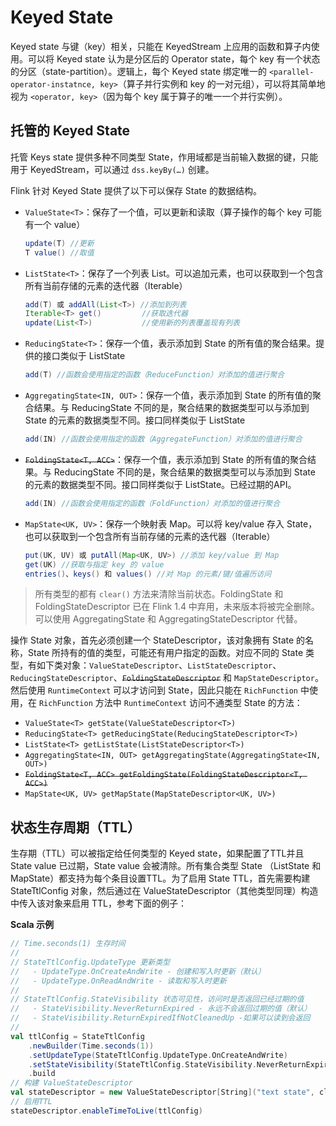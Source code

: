 # Keyed State

Keyed state 与键（key）相关，只能在 KeyedStream 上应用的函数和算子内使用。可以将 Keyed state 认为是分区后的 Operator state，每个 key 有一个状态的分区（state-partition）。逻辑上，每个 Keyed state 绑定唯一的 `<parallel-operator-instatnce, key>`（算子并行实例和 key 的一对元组），可以将其简单地视为 `<operator, key>`（因为每个 key 属于算子的唯一一个并行实例）。

## 托管的 Keyed State

托管 Keys state 提供多种不同类型 State，作用域都是当前输入数据的键，只能用于 KeyedStream，可以通过 `dss.keyBy(…)` 创建。

Flink 针对 Keyed State 提供了以下可以保存 State 的数据结构。

- `ValueState<T>`：保存了一个值，可以更新和读取（算子操作的每个 key 可能有一个 value）
  ```java
  update(T) //更新
  T value() //取值
  ```
- `ListState<T>`：保存了一个列表 List。可以追加元素，也可以获取到一个包含所有当前存储的元素的迭代器（Iterable）
  ```java
  add(T) 或 addAll(List<T>) //添加到列表
  Iterable<T> get()         //获取迭代器
  update(List<T>)           //使用新的列表覆盖现有列表
  ```
- `ReducingState<T>`：保存一个值，表示添加到 State 的所有值的聚合结果。提供的接口类似于 ListState
  ```java
  add(T) //函数会使用指定的函数（ReduceFunction）对添加的值进行聚合
  ```
- `AggregatingState<IN, OUT>`：保存一个值，表示添加到 State 的所有值的聚合结果。与 ReducingState 不同的是，聚合结果的数据类型可以与添加到 State 的元素的数据类型不同。接口同样类似于 ListState
  ```java
  add(IN) //函数会使用指定的函数（AggregateFunction）对添加的值进行聚合
  ```
- ~~`FoldingState<T, ACC>`~~：保存一个值，表示添加到 State 的所有值的聚合结果。与 ReducingState 不同的是，聚合结果的数据类型可以与添加到 State 的元素的数据类型不同。接口同样类似于 ListState。已经过期的API。
  ```java
  add(IN) //函数会使用指定的函数（FoldFunction）对添加的值进行聚合
  ```
- `MapState<UK, UV>`：保存一个映射表 Map。可以将 key/value 存入 State，也可以获取到一个包含所有当前存储的元素的迭代器（Iterable）
  ```java
  put(UK, UV) 或 putAll(Map<UK, UV>) //添加 key/value 到 Map
  get(UK) //获取与指定 key 的 value
  entries()、keys() 和 values() //对 Map 的元素/键/值遍历访问
  ```

> 所有类型的都有 `clear()` 方法来清除当前状态。FoldingState 和 FoldingStateDescriptor 已在 Flink 1.4 中弃用，未来版本将被完全删除。可以使用 AggregatingState 和 AggregatingStateDescriptor 代替。

操作 State 对象，首先必须创建一个 StateDescriptor，该对象拥有 State 的名称，State 所持有的值的类型，可能还有用户指定的函数。对应不同的 State 类型，有如下类对象：`ValueStateDescriptor`、`ListStateDescriptor`、`ReducingStateDescriptor`、~~`FoldingStateDescriptor`~~ 和 `MapStateDescriptor`。然后使用 `RuntimeContext` 可以才访问到 State，因此只能在 `RichFunction` 中使用，在 `RichFunction` 方法中 `RuntimeContext` 访问不通类型 State 的方法：

- `ValueState<T> getState(ValueStateDescriptor<T>)`
- `ReducingState<T> getReducingState(ReducingStateDescriptor<T>)`
- `ListState<T> getListState(ListStateDescriptor<T>)`
- `AggregatingState<IN, OUT> getAggregatingState(AggregatingState<IN, OUT>)`
- ~~`FoldingState<T, ACC> getFoldingState(FoldingStateDescriptor<T, ACC>)`~~
- `MapState<UK, UV> getMapState(MapStateDescriptor<UK, UV>)`

## 状态生存周期（TTL）

生存期（TTL）可以被指定给任何类型的 Keyed state，如果配置了TTL并且 State value 已过期，State value 会被清除。所有集合类型 State （ListState 和 MapState）都支持为每个条目设置TTL。为了启用 State TTL，首先需要构建 StateTtlConfig 对象，然后通过在 ValueStateDescriptor（其他类型同理）构造中传入该对象来启用 TTL，参考下面的例子：

**Scala 示例**

```scala
// Time.seconds(1) 生存时间 
// 
// StateTtlConfig.UpdateType 更新类型
//   - UpdateType.OnCreateAndWrite - 创建和写入时更新（默认）
//   - UpdateType.OnReadAndWrite - 读取和写入时更新
// 
// StateTtlConfig.StateVisibility 状态可见性，访问时是否返回已经过期的值
//   - StateVisibility.NeverReturnExpired - 永远不会返回过期的值（默认）
//   - StateVisibility.ReturnExpiredIfNotCleanedUp -如果可以读到会返回
// 
val ttlConfig = StateTtlConfig
    .newBuilder(Time.seconds(1))
    .setUpdateType(StateTtlConfig.UpdateType.OnCreateAndWrite) 
    .setStateVisibility(StateTtlConfig.StateVisibility.NeverReturnExpired)
    .build
// 构建 ValueStateDescriptor
val stateDescriptor = new ValueStateDescriptor[String]("text state", classOf[String])
// 启用TTL
stateDescriptor.enableTimeToLive(ttlConfig)
```
